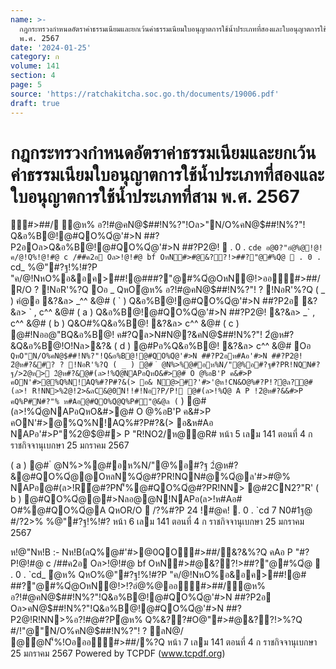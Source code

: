 ```yaml
---
name: >-
  กฎกระทรวงกำหนดอัตราค่าธรรมเนียมและยกเว้นค่าธรรมเนียมใบอนุญาตการใช้น้ำประเภทที่สองและใบอนุญาตการใช้น้ำประเภทที่สาม
  พ.ศ. 2567
date: '2024-01-25'
category: ก
volume: 141
section: 4
page: 5
source: 'https://ratchakitcha.soc.go.th/documents/19006.pdf'
draft: true
---
```


# กฎกระทรวงกำหนดอัตราค่าธรรมเนียมและยกเว้นค่าธรรมเนียมใบอนุญาตการใช้น้ำประเภทที่สองและใบอนุญาตการใช้น้ำประเภทที่สาม พ.ศ. 2567

#>##/ ํ@ห% อ?!#@คN@$##!N%?"!Oล>"N/O%คN@$##!N%?"! Q&อ%B@!@#QO%Qํ@'#>N ##?P2อOล>Q&อ%B@!@#QO%Qํ@'#>N ##?P2@!  . 0 . `cde อ@0?"อํ@%@!@!ค/@!Q%!@!#@ c /##ค2อ Oล>!@!#@ bf OหN#>#@&??!>##?"@#%Qํ@  . 0 . `cd_ %@"#?ฐ!%!#?P "ค/@!NหO%อ&อค>##!@###?"@#%Qํ@OหN@!>ออ#>##/R/O ? !NอR'%?Q Oอ _ QหOํ@ห% อ?!#@คN@$##!N%?"! ? !NอR'%?Q ( _ ) คํ@อ &?&ล> _^^ &@# ( ` ) Q&อ%B@!@#QO%Qํ@'#>N ##?P2อ &?&ล> ` , c^^ &@# ( a ) Q&อ%B@!@#QO%Qํ@'#>N ##?P2@! &?&ล> _` , c^^ &@# ( b ) Q&O#%Q&อ%B@! &?&ล> c^^ &@# ( c ) @#!Nออ@"BQ&อ%B@! ค#?Qล>N#N@?&คN@$##!N%?"! 2ํ@ห#?&Q&อ%B@!O!Nล>&?& ( d ) @#Pอ%Q&อ%B@! &?&ล> c^^ &@# Oอ ` QหO"N/O%คN@$##!N%?"!Q&อ%B@!@#QO%Qํ@'#>N ##?P2อห#Aอ'#>N ##?P2@! 2ํ@ห#?&#? ? !NอR'%?Q ( _ ) @# ํ @N%>%@#อห%N/"@%อ#?ฐ#?PR!NQN#?ฐ/>2@ห> 2ํ@ห#?&@#(ล>!%Qํ@NAPอQหO&#>@# O @%อB'P ค&#>P คON'#>@%Q%N!AQ%#?P#?&(> อ& N@>#?'#>'@ห!CN&O@%#?P!?ํ@ล?@#(ล>! R!NN>%2@!2>&ลC&@0์N!!#!Nอ?P/P! @#(ล>!%Qํ@ A P !2ํ@ห#?&&#>P คQ%P#N#?"% ห#Aอ@#QO%Qํ@Q%P#"@&@ล ( ` ) @#(ล>!%Qํ@NAPอQหO&#>@# O @%อB'P ค&#>P คON'#>@%Q%N!AQ%#?P#?&(> อ&ห#Aอ NAPอ'#>P"%์2@$@#> P "R!NO2/ห@ํ@R# หน้า 5 เลม 141 ตอนที่ 4 ก ราชกิจจานุเบกษา 25 มกราคม 2567

( a ) @# ํ @N%>%@#อห%N/"@%อ#?ฐ 2ํ@ห#?&@#QO%Qํ@@OหลN%Qํ@#?PR!NQN#@%Qํ@ล'#>#@% NAPอ@#(ล>!R้@#?PN'็%@#QO%Qํ@#?PR!NN> @#2CN2?"R' ( b ) @#QO%Qํ@@#>Nลอ@@N!NAPอ(ล>!ห#Aอ# O#%@#QO%Qํ@A QหOR/O  /?%#?P 24 !#@ค!  . 0 . `cd 7 N0#1ฐ@ #/?2>% %@"#?ฐ!%!#? หน้า 6 เลม 141 ตอนที่ 4 ก ราชกิจจานุเบกษา 25 มกราคม 2567

ห!@"Nห!B :- Nห!B(ลQ%@#'#>@0QO#>##/&?&%?Q คAอ P "#?P!@!#@ c /##ค2อ Oล>!@!#@ bf OหN#>#@&??!>##?"@#%Qํ@  . 0 . `cd_ ํ@ห% QหO%@"#?ฐ!%!#?P "ค/@!NหO%อ&อค>##!@# ##?"@#%Qํ@OหN@!>!?อํ@%@ออ#>##/ํ@ห% อ?!#@คN@$##!N%?"!Q&อ%B@!@#QO%Qํ@'#>N ##?P2อ Oล>คN@$##!N%?"!Q&อ%B@!@#QO%Qํ@'#>N ##?P2@!R!NN>%อ?!#@#?Pํ@ห% Q%&??#O@"#>#@&??!>%?Q #/!"@"N/O%คN@$##!N%?"! ? ลN@/ @ํ@N'็%!Oอออ#>##/%?Q หน้า 7 เลม 141 ตอนที่ 4 ก ราชกิจจานุเบกษา 25 มกราคม 2567 Powered by TCPDF (www.tcpdf.org)
